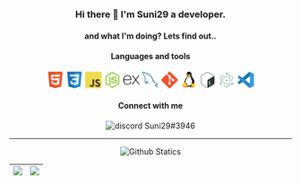 <!-- Header -->
<h3 align="center"> Hi there 👋 I'm Suni29 a developer.</h3>
<h4 align="center"> and what I'm doing? Lets find out..</h4>

<h4 align="center">Languages and tools</h4>
<p align="center">
<img src=https://raw.githubusercontent.com/devicons/devicon/master/icons/html5/html5-original.svg alt=html5 width="30" height="30"/>
<img src=https://raw.githubusercontent.com/devicons/devicon/master/icons/css3/css3-original.svg alt=css3 width="30" height="30"/>
<img src=https://raw.githubusercontent.com/devicons/devicon/master/icons/javascript/javascript-original.svg alt=javascript width="30" height="30"/>
<img src=https://raw.githubusercontent.com/devicons/devicon/master/icons/nodejs/nodejs-original.svg alt=nodejs width="30" height="30"/>
<img src=https://raw.githubusercontent.com/devicons/devicon/master/icons/express/express-original.svg alt=express width="30" height="30"/>
<img src=https://raw.githubusercontent.com/devicons/devicon/master/icons/mysql/mysql-original.svg alt=mysql width="30" height="30"/>
<img src=https://raw.githubusercontent.com/devicons/devicon/master/icons/git/git-original.svg alt=git width="30" height="30"/>
<img src=https://raw.githubusercontent.com/devicons/devicon/master/icons/linux/linux-original.svg alt=linux width="30" height="30"/>
<img src=https://raw.githubusercontent.com/devicons/devicon/master/icons/bash/bash-original.svg alt=bash width="30" height="30"/>
<img src=https://raw.githubusercontent.com/devicons/devicon/master/icons/electron/electron-original.svg alt=electron width="30" height="30"/>
<img src=https://github.com/devicons/devicon/raw/master/icons/vscode/vscode-original.svg alt=vscode width="30" height="30"/>
</p>

<h4 align="center">Connect with me</h4>
<p align="center">
<img src=https://cdn.jsdelivr.net/npm/simple-icons@v3/icons/discord.svg alt=discord width="30" height="30"/> Suni29#3946
</p>
  
<!-- Line -->
<hr align="center">

<!-- Statics -->
<p align="center">
  <img width="500" src="https://metrics.lecoq.io/Suni29" alt="Github Statics">
</p>

|![](https://github-readme-stats.vercel.app/api?username=Suni29&&show_icons=true&title_color=ffffff&icon_color=bb2acf&text_color=daf7dc&bg_color=151515)|![](https://github-readme-stats.vercel.app/api/top-langs/?username=Suni29&layout=compact&theme=tokyonight&langs_count=10)|
|-|-|
